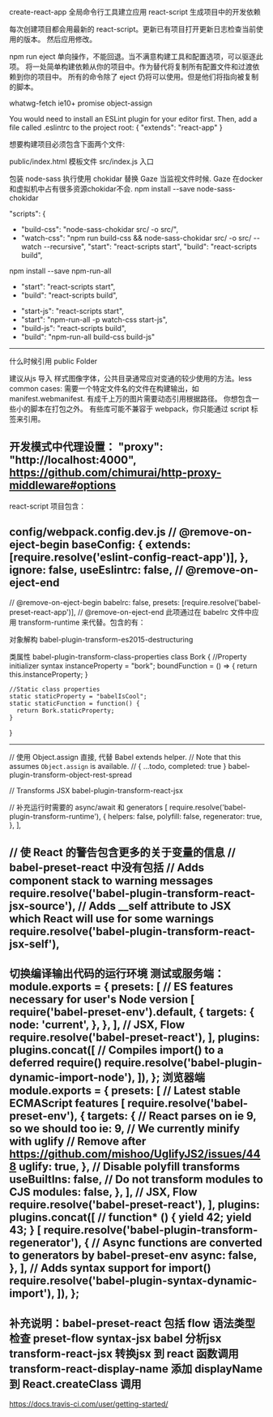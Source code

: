 create-react-app 全局命令行工具建立应用
react-script 生成项目中的开发依赖

每次创建项目都会用最新的 react-script。更新已有项目打开更新日志检查当前使用的版本。
然后应用修改。

npm run eject
单向操作，不能回退。当不满意构建工具和配置选项，可以驱逐此项。
将一处简单构建依赖从你的项目中。作为替代将复制所有配置文件和过渡依赖到你的项目中。
所有的命令除了 eject 仍将可以使用。但是他们将指向被复制的脚本。

whatwg-fetch ie10+ promise object-assign

You would need to install an ESLint plugin for your editor first.
Then, add a file called .eslintrc to the project root:
{
  "extends": "react-app"
}

想要构建项目必须包含下面两个文件:

public/index.html 模板文件
src/index.js 入口

包装 node-sass 执行使用 chokidar 替换 Gaze 当监视文件时候.
Gaze 在docker 和虚拟机中占有很多资源chokidar不会.
npm install --save node-sass-chokidar

   "scripts": {
+    "build-css": "node-sass-chokidar src/ -o src/",
+    "watch-css": "npm run build-css && node-sass-chokidar src/ -o src/ --watch --recursive",
     "start": "react-scripts start",
     "build": "react-scripts build",

npm install --save npm-run-all
-    "start": "react-scripts start",
-    "build": "react-scripts build",
+    "start-js": "react-scripts start",
+    "start": "npm-run-all -p watch-css start-js",
+    "build-js": "react-scripts build",
+    "build": "npm-run-all build-css build-js"

----------------------------------------
什么时候引用 public Folder

建议从js 导入 样式图像字体，公共目录通常应对变通的较少使用的方法。less common cases:
需要一个特定文件名的文件在构建输出，如  manifest.webmanifest.
有成千上万的图片需要动态引用根据路径。
你想包含一些小的脚本在打包之外。
有些库可能不兼容于 webpack，你只能通过 script 标签来引用。

开发模式中代理设置：
"proxy": "http://localhost:4000",
https://github.com/chimurai/http-proxy-middleware#options
---------------------------------------------------------------
react-script 项目包含：

config/webpack.config.dev.js
// @remove-on-eject-begin
baseConfig: {
extends: [require.resolve('eslint-config-react-app')],
},
ignore: false,
useEslintrc: false,
// @remove-on-eject-end
-----------------------------------------
// @remove-on-eject-begin
babelrc: false,
presets: [require.resolve('babel-preset-react-app')],
// @remove-on-eject-end
此项通过在 babelrc 文件中应用 transform-runtime 来代替。包含的有：

对象解构 babel-plugin-transform-es2015-destructuring

类属性 babel-plugin-transform-class-properties
class Bork {
    //Property initializer syntax
    instanceProperty = "bork";
    boundFunction = () => {
      return this.instanceProperty;
    }

    //Static class properties
    static staticProperty = "babelIsCool";
    static staticFunction = function() {
      return Bork.staticProperty;
    }
  }

-----------------------------------------
// 使用 Object.assign 直接, 代替 Babel extends helper.
// Note that this assumes `Object.assign` is available.
// { ...todo, completed: true }
babel-plugin-transform-object-rest-spread

// Transforms JSX
babel-plugin-transform-react-jsx

// 补充运行时需要的 async/await 和 generators
[
    require.resolve('babel-plugin-transform-runtime'),
    {
      helpers: false,
      polyfill: false,
      regenerator: true,
    },
],

// 使 React 的警告包含更多的关于变量的信息
// babel-preset-react 中没有包括
// Adds component stack to warning messages
require.resolve('babel-plugin-transform-react-jsx-source'),
// Adds __self attribute to JSX which React will use for some warnings
require.resolve('babel-plugin-transform-react-jsx-self'),
-----------------------------------------
切换编译输出代码的运行环境
测试或服务端：
  module.exports = {
    presets: [
      // ES features necessary for user's Node version
      [
        require('babel-preset-env').default,
        {
          targets: {
            node: 'current',
          },
        },
      ],
      // JSX, Flow
      require.resolve('babel-preset-react'),
    ],
    plugins: plugins.concat([
      // Compiles import() to a deferred require()
      require.resolve('babel-plugin-dynamic-import-node'),
    ]),
  };
浏览器端
  module.exports = {
    presets: [
      // Latest stable ECMAScript features
      [
        require.resolve('babel-preset-env'),
        {
          targets: {
            // React parses on ie 9, so we should too
            ie: 9,
            // We currently minify with uglify
            // Remove after https://github.com/mishoo/UglifyJS2/issues/448
            uglify: true,
          },
          // Disable polyfill transforms
          useBuiltIns: false,
          // Do not transform modules to CJS
          modules: false,
        },
      ],
      // JSX, Flow
      require.resolve('babel-preset-react'),
    ],
    plugins: plugins.concat([
      // function* () { yield 42; yield 43; }
      [
        require.resolve('babel-plugin-transform-regenerator'),
        {
          // Async functions are converted to generators by babel-preset-env
          async: false,
        },
      ],
      // Adds syntax support for import()
      require.resolve('babel-plugin-syntax-dynamic-import'),
    ]),
  };
-----------------------------
补充说明：babel-preset-react 包括
flow 语法类型检查 preset-flow
syntax-jsx babel 分析jsx
transform-react-jsx 转换jsx 到 react 函数调用
transform-react-display-name 添加 displayName 到 React.createClass 调用
-----------------------------


https://docs.travis-ci.com/user/getting-started/